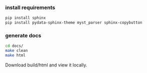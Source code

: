 ### install requirements

```bash
pip install sphinx
pip install pydata-sphinx-theme myst_parser sphinx-copybutton
```

### generate docs

```bash
cd docs/
make clean
make html
```

Download build/html and view it locally.

